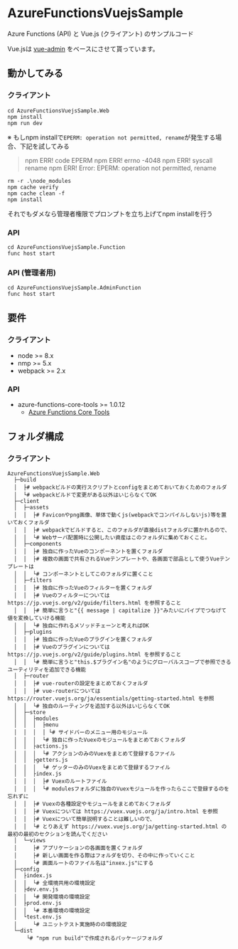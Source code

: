 # AzureFunctionsVuejsSample
Azure Functions (API) と Vue.js (クライアント) のサンプルコード

Vue.jsは [vue-admin](https://github.com/vue-bulma/vue-admin) をベースにさせて貰っています。

## 動かしてみる
### クライアント 
```
cd AzureFunctionsVuejsSample.Web
npm install
npm run dev
```
※ もしnpm installで```EPERM: operation not permitted, rename```が発生する場合、下記を試してみる
> npm ERR! code EPERM
> npm ERR! errno -4048
> npm ERR! syscall rename
> npm ERR! Error: EPERM: operation not permitted, rename
```
rm -r .\node_modules
npm cache verify
npm cache clean -f
npm install
```
それでもダメなら管理者権限でプロンプトを立ち上げてnpm installを行う

### API 
```
cd AzureFunctionsVuejsSample.Function
func host start
```

### API (管理者用)
```
cd AzureFunctionsVuejsSample.AdminFunction
func host start
```

## 要件
### クライアント
* node >= 8.x
* nmp >= 5.x
* webpack >= 2.x
### API
* azure-functions-core-tools >= 1.0.12
    * [Azure Functions Core Tools](https://docs.microsoft.com/ja-jp/azure/azure-functions/functions-run-local)

## フォルダ構成
### クライアント
```
AzureFunctionsVuejsSample.Web
  ├─build
  │  ├# webpackビルドの実行スクリプトとconfigをまとめておいておくためのフォルダ
  │  └# webpackビルドで変更がある以外はいじらなくてOK
  ├─client
  │  ├─assets
  │  │  ├# Faviconやpng画像、単体で動くjs(webpackでコンパイルしないjs)等を置いておくフォルダ
  │  │  ├# webpackでビルドすると、このフォルダが直接distフォルダに置かれるので、
  │  │  └# Webサーバ配置時に公開したい資産はこのフォルダに集めておくこと。
  │  ├─components
  │  │  ├# 独自に作ったVueのコンポーネントを置くフォルダ
  │  │  ├# 複数の画面で共有されるVueテンプレートや、各画面で部品として使うVueテンプレートは
  │  │  └# コンポーネントとしてこのフォルダに置くこと
  │  ├─filters
  │  │  ├# 独自に作ったVueのフィルターを置くフォルダ
  │  │  ├# Vueのフィルターについては https://jp.vuejs.org/v2/guide/filters.html を参照すること
  │  │  ├# 簡単に言うと"{{ message | capitalize }}"みたいにパイプでつなげて値を変換していける機能
  │  │  └# 独自に作れるメソッドチェーンと考えればOK
  │  ├─plugins
  │  │  ├# 独自に作ったVueのプラグインを置くフォルダ
  │  │  ├# Vueのプラグインについては https://jp.vuejs.org/v2/guide/plugins.html を参照すること
  │  │  └# 簡単に言うと"this.$プラグイン名"のようにグローバルスコープで参照できるユーティリティを追加できる機能
  │  ├─router
  │  │  ├# vue-routerの設定をまとめておくフォルダ
  │  │  ├# vue-routerについては https://router.vuejs.org/ja/essentials/getting-started.html を参照
  │  │  └# 独自のルーティングを追加する以外はいじらなくてOK
  │  ├─store
  │  │  ├modules
  │  │  │  ├menu
  │  │  │  │ └# サイドバーのメニュー用のモジュール
  │  │  │  └# 独自に作ったVuexのモジュールをまとめておくフォルダ
  │  │  ├actions.js
  │  │  │  └# アクションのみのVuexをまとめて登録するファイル
  │  │  ├getters.js
  │  │  │  └# ゲッターのみのVuexをまとめて登録するファイル
  │  │  ├index.js
  │  │  │  ├# Vuexのルートファイル
  │  │  │  └# modulesフォルダに独自のVuexモジュールを作ったらここで登録するのを忘れずに
  │  │  ├# Vuexの各種設定やモジュールをまとめておくフォルダ
  │  │  ├# Vuexについては https://vuex.vuejs.org/ja/intro.html を参照
  │  │  ├# Vuexについて簡単説明することは難しいので、
  │  │  └# とりあえず https://vuex.vuejs.org/ja/getting-started.html の最初の最初のセクションを読んでください
  │  └─views
  │     ├# アプリケーションの各画面を置くフォルダ
  │     ├# 新しい画面を作る際はフォルダを切り、その中に作っていくこと
  │     └# 画面ルートのファイル名は"inxex.js"にする
  ├─config
  │  ├index.js
  │  │  └# 全環境共用の環境設定
  │  ├dev.env.js
  │  │  └# 開発環境の環境設定
  │  ├prod.env.js
  │  │  └# 本番環境の環境設定
  │  └test.env.js
  │     └# ユニットテスト実施時のの環境設定
  └─dist
      └# "npm run build"で作成されるパッケージフォルダ
```
